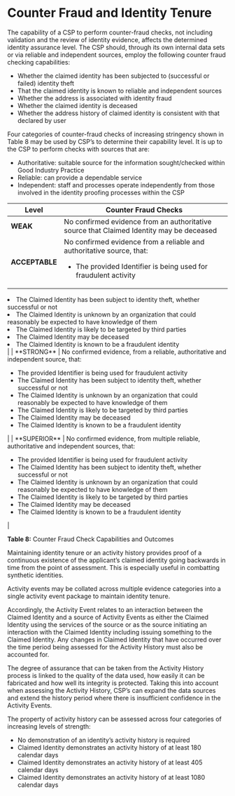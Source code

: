# Counter Fraud and Identity Tenure

The capability of a CSP to perform counter-fraud checks, not including validation and the review of identity evidence, affects the determined identity assurance level. The CSP should, through its own internal data sets or via reliable and independent sources, employ the following counter fraud checking capabilities:

- Whether the claimed identity has been subjected to (successful or failed) identity theft
- That the claimed identity is known to reliable and independent sources
- Whether the address is associated with identity fraud
- Whether the claimed identity is deceased
- Whether the address history of claimed identity is consistent with that declared by user

Four categories of counter-fraud checks of increasing stringency shown in Table 8 may be used by CSP’s to determine their capability level. It is up to the CSP to perform checks with sources that are:

- Authoritative: suitable source for the information sought/checked within Good Industry Practice
- Reliable: can provide a dependable service
- Independent: staff and processes operate independently from those involved in the identity proofing processes within the CSP

| **Level** | **Counter Fraud Checks** |
| --- | --- |
| **WEAK** | No confirmed evidence from an authoritative source that Claimed Identity may be deceased |
| **ACCEPTABLE** | No confirmed evidence from a reliable and authoritative source, that:<br/><ul><li>The provided Identifier is being used for fraudulent activity</li>
<li>The Claimed Identity has been subject to identity theft, whether successful or not</li>
<li>The Claimed Identity is unknown by an organization that could reasonably be expected to have knowledge of them</li>
<li>The Claimed Identity is likely to be targeted by third parties</li>
<li>The Claimed Identity may be deceased</li>
<li>The Claimed Identity is known to be a fraudulent identity</li></ul> |
| **STRONG** | No confirmed evidence, from a reliable, authoritative and independent source, that:<br/><ul><li>The provided Identifier is being used for fraudulent activity</li>
<li>The Claimed Identity has been subject to identity theft, whether successful or not</li>
<li>The Claimed Identity is unknown by an organization that could reasonably be expected to have knowledge of them</li>
<li>The Claimed Identity is likely to be targeted by third parties</li>
<li>The Claimed Identity may be deceased</li>
<li>The Claimed Identity is known to be a fraudulent identity</li></ul> |
| **SUPERIOR** | No confirmed evidence, from multiple reliable, authoritative and independent sources, that:<br/><ul><li>The provided Identifier is being used for fraudulent activity</li>
<li>The Claimed Identity has been subject to identity theft, whether successful or not</li>
<li>The Claimed Identity is unknown by an organization that could reasonably be expected to have knowledge of them</li>
<li>The Claimed Identity is likely to be targeted by third parties</li>
<li>The Claimed Identity may be deceased</li>
<li>The Claimed Identity is known to be a fraudulent identity</li></ul> |

**Table 8:** Counter Fraud Check Capabilities and Outcomes

Maintaining identity tenure or an activity history provides proof of a continuous existence of the applicant’s claimed identity going backwards in time from the point of assessment. This is especially useful in combatting synthetic identities.

Activity events may be collated across multiple evidence categories into a single activity event package to maintain identity tenure. 

Accordingly, the Activity Event relates to an interaction between the Claimed Identity and a source of Activity Events as either the Claimed Identity using the services of the source or as the source initiating an interaction with the Claimed Identity including issuing something to the Claimed Identity. Any changes in Claimed Identity that have occurred over the time period being assessed for the Activity History must also be accounted for.

The degree of assurance that can be taken from the Activity History process is linked to the quality of the data used, how easily it can be fabricated and how well its integrity is protected. Taking this into account when assessing the Activity History, CSP’s can expand the data sources and extend the history period where there is insufficient confidence in the Activity Events. 

The property of activity history can be assessed across four categories of increasing levels of strength:

- No demonstration of an identity’s activity history is required
- Claimed Identity demonstrates an activity history of at least 180 calendar days
- Claimed Identity demonstrates an activity history of at least 405 calendar days
- Claimed Identity demonstrates an activity history of at least 1080 calendar days
